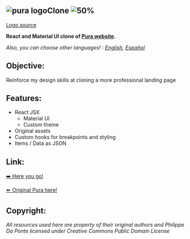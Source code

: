 ## ![pura logo](https://uploads-ssl.webflow.com/5942027145541375fd9eaa52/594442fdbec15a6c5ec80fa9_pura.png)Clone ![50%](https://progress-bar.dev/50)

[Logo source](https://uploads-ssl.webflow.com/5942027145541375fd9eaa52/594442fdbec15a6c5ec80fa9_pura.png)

**React and Material UI clone of [Pura website](http://puraland.webflow.io/).**

_Also, you can choose other languages! : [English](README.md), [Español](README.es.md)_

## Objective:

Reinforce my design skills at cloning a more professional landing
page

## Features:

- React JSX
  - Material UI
  - Custom theme
- Original assets
- Custom hooks for breakpoints and styling
- Items / Data as JSON

## Link:

[:arrow_right: Here you go!](https://pura-clone.vercel.app/)

[:fast_forward: Original Pura here!](http://puraland.webflow.io/)

## Copyright:

_All resources used here are property of their original authors and Philippe Da Ponte licensed under Creative Commons Public Domain License_
